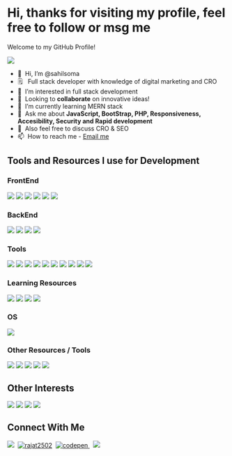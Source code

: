 # Hi, thanks for visiting my profile, feel free to follow or msg me
<p>Welcome to my GitHub Profile!</p>

![](https://komarev.com/ghpvc/?username=sahilsoma&color=blueviolet&style=flat-square&label=PROFILE+VIEWS)

- 👋 &nbsp;Hi, I’m @sahilsoma
- 🗒 &nbsp; Full stack developer with knowledge of digital marketing and CRO
- 👀 &nbsp;I’m interested in full stack development
- 🤝 &nbsp;Looking to **collaborate** on innovative ideas!
- 🌱 &nbsp;I’m currently learning MERN stack
- 💬 &nbsp;Ask me about **JavaScript, BootStrap, PHP, Responsiveness, Accesibility, Security and Rapid development**
- 💞️ &nbsp;Also feel free to discuss CRO & SEO
- 📫 &nbsp;How to reach me - [Email me](mailto:sahilsoma@pm.me)

## Tools and Resources I use for Development
<p>
</p>

### FrontEnd
<p>
<img src="https://img.shields.io/badge/-HTML5-orange?style=flat-square&logo=html5&logoColor=white" />
<img src="https://img.shields.io/badge/-CSS3-blue?style=for-the-badge&logo=css3&logoColor=white" />
<img src="https://img.shields.io/badge/JavaScript-323330?style=for-the-badge&logo=javascript&logoColor=F7DF1E" />
<img src="https://img.shields.io/badge/-Bootstrap-purple?style=for-the-badge&logo=Bootstrap&logoColor=white" />
<img src="https://img.shields.io/badge/-Markdown-black?style=for-the-badge&logo=Markdown&logoColor=white" />
  <img src="https://img.shields.io/badge/jQuery-0769AD?style=for-the-badge&logo=jquery&logoColor=white" />
</p>

### BackEnd
<p>
<img src="https://img.shields.io/badge/PHP-777BB4?style=for-the-badge&logo=php&logoColor=white" />
<img src="https://img.shields.io/badge/-MySQL-lightblue?style=for-the-badge&logo=MySQL&logoColor=white" />
<img src="https://img.shields.io/badge/-MariaDB-darkgreen?style=for-the-badge&logo=MariaDB&logoColor=white" />
<img src="https://img.shields.io/badge/Python-ffde57?style=for-the-badge&logo=python&logoColor=4584b6" />
</p>

### Tools
<p>
<img src="https://img.shields.io/badge/-XAMPP-orange?style=for-the-badge&logo=XAMPP&logoColor=white" />
<img src="https://img.shields.io/badge/-VisualStudioCode-blue?style=for-the-badge&logo=Visual-Studio-Code&logoColor=white" />
<img src="https://img.shields.io/badge/-CodePen-black?style=for-the-badge&logo=CodePen&logoColor=white" />
<img src="https://img.shields.io/badge/Trello-0052CC?style=for-the-badge&logo=trello&logoColor=white" />
<img src="https://img.shields.io/badge/-Atom-darkgreen?style=for-the-badge&logo=Atom&logoColor=white" />
<img src="https://img.shields.io/badge/Canva-%2300C4CC.svg?&style=for-the-badge&logo=Canva&logoColor=white" />
<img src="https://img.shields.io/badge/gimp-5C5543?style=for-the-badge&logo=gimp&logoColor=white" />
<img src="https://img.shields.io/badge/Inkscape-000000?style=for-the-badge&logo=Inkscape&logoColor=white" />
<img src="https://img.shields.io/badge/LibreOffice-18A303?style=for-the-badge&logo=LibreOffice&logoColor=white" />
<img src="https://img.shields.io/badge/GitHub-100000?style=for-the-badge&logo=github&logoColor=white" />
</p>

### Learning Resources
<p>
<img src="https://img.shields.io/badge/freecodecamp-27273D?style=for-the-badge&logo=freecodecamp&logoColor=white" />
<img src="https://img.shields.io/badge/MDN_Web_Docs-black?style=for-the-badge&logo=mdnwebdocs&logoColor=white" />
<img src="https://img.shields.io/badge/Udacity-grey?style=for-the-badge&logo=udacity&logoColor=#5FCFEE" />
<img src="https://img.shields.io/badge/Udemy-EC5252?style=for-the-badge&logo=Udemy&logoColor=white" />

</p>

### OS
<p>
<img src="https://img.shields.io/badge/Linux-FCC624?style=for-the-badge&logo=linux&logoColor=black" />
</p>

### Other Resources / Tools
<p>
<img src="https://img.shields.io/badge/-AwesomeLists-pink?style=for-the-badge&logo=Awesome-Lists&logoColor=black" />
<img src="https://img.shields.io/badge/Figma-F24E1E?style=for-the-badge&logo=figma&logoColor=white" />
<img src="https://img.shields.io/badge/Unsplash-000000?style=for-the-badge&logo=Unsplash&logoColor=white" />
<img src="https://img.shields.io/badge/Composer-885630?style=for-the-badge&logo=Composer&logoColor=white" />
<img src="https://img.shields.io/badge/Font_Awesome-339AF0?style=for-the-badge&logo=fontawesome&logoColor=white" />
</p>

## Other Interests
<p>
<img src="https://img.shields.io/badge/RaspberryPI-6CC04A?style=for-the-badge&logo=raspberrypi&logoColor=C51A4A" />
<img src="https://img.shields.io/badge/Arduino-038C8C?style=for-the-badge&logo=arduino&logoColor=F2F2F2" />
<img src="https://img.shields.io/badge/ESP8286-black?style=for-the-badge&logo=IoT&logoColor=FCC624" />
<img src="https://img.shields.io/badge/ESP32-white?style=for-the-badge&logo=IoT&logoColor=black" />
</p>
  
<!--- <p align="center"> <img src="https://github-readme-stats.vercel.app/api?username=sahilsoma&show_icons=true" alt="sahilsoma" /> </p> --->

## Connect With Me

<a href="mailto:sahilsoma@pm.me"><img src="https://img.shields.io/badge/Mail-Email%20me-red?style=for-the-badge" /></a>&nbsp;
<a href="https://in.linkedin.com/in/sahilsoma"><img src="https://img.shields.io/badge/LinkedIn-0077B5?style=for-the-badge&logo=linkedin&logoColor=white" alt="rajat2502" /></a>&nbsp;
<a href="https://codepen.com/sahilsoma" target="_blank"><img src="https://img.shields.io/badge/codepen-%23131417.svg?&style=for-the-badge&logo=codepen&logoColor=white" alt=codepen style="margin-bottom: 5px;" />
</a>&nbsp;
<a href="https://sahilsoma.github.io/" target="_blank"><img src="https://img.shields.io/badge/Portfolio-LiveCV-brightgreen?style=for-the-badge" /></a>&nbsp;

<!---
sahilsoma/sahilsoma is a ✨ special ✨ repository because its `README.md` (this file) appears on your GitHub profile.
You can click the Preview link to take a look at your changes.
--->
